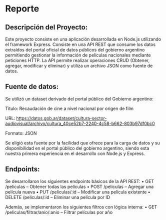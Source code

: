 # Reporte

## Descripción del Proyecto:
Este proyecto consiste en una aplicación desarrollada en Node.js utilizando el framework
Express. Consiste en una API REST que consume los datos extraídos del portal oficial de datos
públicos del gobierno argentino permitiendo gestionar la información de películas nacionales
mediante peticiones HTTP. La API permite realizar operaciones CRUD (Obtener, agregar,
modificar y eliminar) y utiliza un archivo JSON como fuente de datos.

## Fuente de datos:
Se utilizó un dataset derivado del portal público del Gobierno argentino:

Titulo: Recaudación de cine a nivel nacional por origen de film

URL: https://datos.gob.ar/dataset/cultura-sector-audiovisual/archivo/cultura_40ce52b7-2240-4c58-b662-803b97df0bc0

Formato: JSON

Se eligió esta fuente por la facilidad que ofrece para la carga de datos y su disponibilidad en el
portal público del gobierno argentino, siendo esta nuestra primera experiencia en el desarrollo
con Node.js y Express.

## Endpoints:
Se desarrollaron los siguientes endpoints básicos de la API REST:
• GET /peliculas – Obtener todas las películas
• POST /peliculas – Agregar una película nueva
• PUT /peliculas/:id – Modificar una película existente
• DELETE /peliculas/:id – Eliminar una película por ID

Además, se implementaron los siguientes filtros con lógica interna:
• GET /peliculas/filtrar/anio/:anio – Filtrar películas por año
